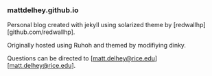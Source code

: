 ### mattdelhey.github.io
Personal blog created with jekyll using solarized theme by [redwallhp][github.com/redwallhp].

Originally hosted using Ruhoh and themed by modifiying dinky.

Questions can be directed to [matt.delhey@rice.edu][matt.delhey@rice.edu].
